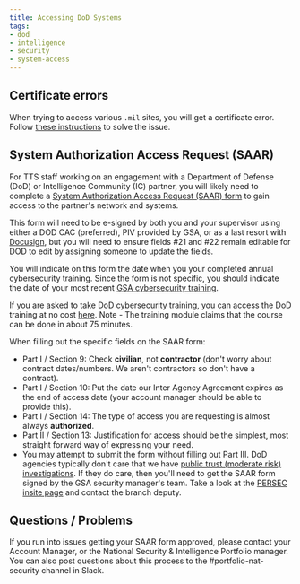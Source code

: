 ```yaml
---
title: Accessing DoD Systems
tags:
- dod
- intelligence
- security
- system-access
---
```


## Certificate errors

When trying to access various `.mil` sites, you will get a certificate error. Follow [these instructions](https://www.gsa.gov/cdnstatic/SecurityCertificateError_FAITAS.pdf) to solve the issue.

## System Authorization Access Request (SAAR)

For TTS staff working on an engagement with a Department of Defense (DoD) or Intelligence Community (IC) partner, you will likely need to complete a [System Authorization Access Request (SAAR) form](https://www.esd.whs.mil/Portals/54/Documents/DD/forms/dd/dd2875.pdf) to gain access to the partner's network and systems.

This form will need to be e-signed by both you and your supervisor using either a DOD CAC (preferred), PIV provided by GSA, or as a last resort with [Docusign]({{site.baseurl}}/digital-signatures/), but you will need to ensure fields #21 and #22 remain editable for DOD to edit by assigning someone to update the fields.

You will indicate on this form the date when you your completed annual cybersecurity training. Since the form is not specific, you should indicate the date of your most recent [GSA cybersecurity training]({{site.baseurl}}/olu/). 

If you are asked to take  DoD cybersecurity training, you can access the DoD training at no cost [here](https://www.cdse.edu/catalog/elearning/DS-IA106.html). Note - The training module claims that the course can be done in about 75 minutes.

When filling out the specific fields on the SAAR form:

* Part I / Section 9: Check **civilian**, not **contractor** (don't worry about contract dates/numbers. We aren't contractors so don't have a contract).
* Part I / Section 10: Put the date our Inter Agency Agreement expires as the end of access date (your account manager should be able to provide this).
* Part I / Section 14: The type of access you are requesting is almost always **authorized**.
* Part II / Section 13: Justification for access should be the simplest, most straight forward way of expressing your need.
* You may attempt to submit the form without filling out Part III. DoD agencies typically don't care that we have [public trust (moderate risk) investigations]({{site.baseurl}}/top-secret/). If they do care, then you'll need to get the SAAR form signed by the GSA security manager's team. Take a look at the [PERSEC insite page](https://insite.gsa.gov/organizations/staff-offices/office-of-mission-assurance/divisions-program-offices/personnel-security-division) and contact the branch deputy.


## Questions / Problems

If you run into issues getting your SAAR form approved, please contact your Account Manager, or the National Security & Intelligence Portfolio manager. You can also post questions about this process to the #portfolio-nat-security channel in Slack.
